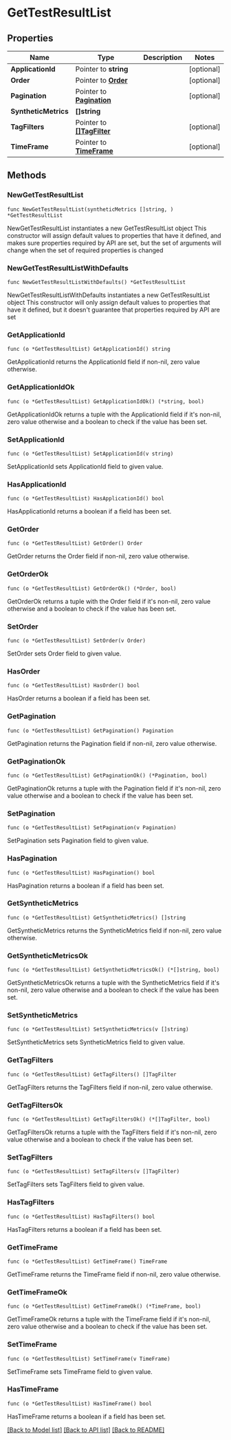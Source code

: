 # GetTestResultList

## Properties

Name | Type | Description | Notes
------------ | ------------- | ------------- | -------------
**ApplicationId** | Pointer to **string** |  | [optional] 
**Order** | Pointer to [**Order**](Order.md) |  | [optional] 
**Pagination** | Pointer to [**Pagination**](Pagination.md) |  | [optional] 
**SyntheticMetrics** | **[]string** |  | 
**TagFilters** | Pointer to [**[]TagFilter**](TagFilter.md) |  | [optional] 
**TimeFrame** | Pointer to [**TimeFrame**](TimeFrame.md) |  | [optional] 

## Methods

### NewGetTestResultList

`func NewGetTestResultList(syntheticMetrics []string, ) *GetTestResultList`

NewGetTestResultList instantiates a new GetTestResultList object
This constructor will assign default values to properties that have it defined,
and makes sure properties required by API are set, but the set of arguments
will change when the set of required properties is changed

### NewGetTestResultListWithDefaults

`func NewGetTestResultListWithDefaults() *GetTestResultList`

NewGetTestResultListWithDefaults instantiates a new GetTestResultList object
This constructor will only assign default values to properties that have it defined,
but it doesn't guarantee that properties required by API are set

### GetApplicationId

`func (o *GetTestResultList) GetApplicationId() string`

GetApplicationId returns the ApplicationId field if non-nil, zero value otherwise.

### GetApplicationIdOk

`func (o *GetTestResultList) GetApplicationIdOk() (*string, bool)`

GetApplicationIdOk returns a tuple with the ApplicationId field if it's non-nil, zero value otherwise
and a boolean to check if the value has been set.

### SetApplicationId

`func (o *GetTestResultList) SetApplicationId(v string)`

SetApplicationId sets ApplicationId field to given value.

### HasApplicationId

`func (o *GetTestResultList) HasApplicationId() bool`

HasApplicationId returns a boolean if a field has been set.

### GetOrder

`func (o *GetTestResultList) GetOrder() Order`

GetOrder returns the Order field if non-nil, zero value otherwise.

### GetOrderOk

`func (o *GetTestResultList) GetOrderOk() (*Order, bool)`

GetOrderOk returns a tuple with the Order field if it's non-nil, zero value otherwise
and a boolean to check if the value has been set.

### SetOrder

`func (o *GetTestResultList) SetOrder(v Order)`

SetOrder sets Order field to given value.

### HasOrder

`func (o *GetTestResultList) HasOrder() bool`

HasOrder returns a boolean if a field has been set.

### GetPagination

`func (o *GetTestResultList) GetPagination() Pagination`

GetPagination returns the Pagination field if non-nil, zero value otherwise.

### GetPaginationOk

`func (o *GetTestResultList) GetPaginationOk() (*Pagination, bool)`

GetPaginationOk returns a tuple with the Pagination field if it's non-nil, zero value otherwise
and a boolean to check if the value has been set.

### SetPagination

`func (o *GetTestResultList) SetPagination(v Pagination)`

SetPagination sets Pagination field to given value.

### HasPagination

`func (o *GetTestResultList) HasPagination() bool`

HasPagination returns a boolean if a field has been set.

### GetSyntheticMetrics

`func (o *GetTestResultList) GetSyntheticMetrics() []string`

GetSyntheticMetrics returns the SyntheticMetrics field if non-nil, zero value otherwise.

### GetSyntheticMetricsOk

`func (o *GetTestResultList) GetSyntheticMetricsOk() (*[]string, bool)`

GetSyntheticMetricsOk returns a tuple with the SyntheticMetrics field if it's non-nil, zero value otherwise
and a boolean to check if the value has been set.

### SetSyntheticMetrics

`func (o *GetTestResultList) SetSyntheticMetrics(v []string)`

SetSyntheticMetrics sets SyntheticMetrics field to given value.


### GetTagFilters

`func (o *GetTestResultList) GetTagFilters() []TagFilter`

GetTagFilters returns the TagFilters field if non-nil, zero value otherwise.

### GetTagFiltersOk

`func (o *GetTestResultList) GetTagFiltersOk() (*[]TagFilter, bool)`

GetTagFiltersOk returns a tuple with the TagFilters field if it's non-nil, zero value otherwise
and a boolean to check if the value has been set.

### SetTagFilters

`func (o *GetTestResultList) SetTagFilters(v []TagFilter)`

SetTagFilters sets TagFilters field to given value.

### HasTagFilters

`func (o *GetTestResultList) HasTagFilters() bool`

HasTagFilters returns a boolean if a field has been set.

### GetTimeFrame

`func (o *GetTestResultList) GetTimeFrame() TimeFrame`

GetTimeFrame returns the TimeFrame field if non-nil, zero value otherwise.

### GetTimeFrameOk

`func (o *GetTestResultList) GetTimeFrameOk() (*TimeFrame, bool)`

GetTimeFrameOk returns a tuple with the TimeFrame field if it's non-nil, zero value otherwise
and a boolean to check if the value has been set.

### SetTimeFrame

`func (o *GetTestResultList) SetTimeFrame(v TimeFrame)`

SetTimeFrame sets TimeFrame field to given value.

### HasTimeFrame

`func (o *GetTestResultList) HasTimeFrame() bool`

HasTimeFrame returns a boolean if a field has been set.


[[Back to Model list]](../README.md#documentation-for-models) [[Back to API list]](../README.md#documentation-for-api-endpoints) [[Back to README]](../README.md)


